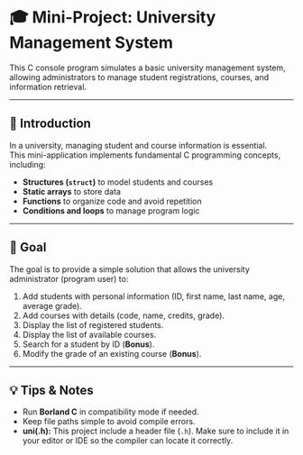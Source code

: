 # 🎓 Mini-Project: University Management System

This C console program simulates a basic university management system, allowing administrators to manage student registrations, courses, and information retrieval.  

---

## 📌 Introduction

In a university, managing student and course information is essential.  
This mini-application implements fundamental C programming concepts, including:

- **Structures (`struct`)** to model students and courses  
- **Static arrays** to store data  
- **Functions** to organize code and avoid repetition  
- **Conditions and loops** to manage program logic  

---

## 🎯 Goal

The goal is to provide a simple solution that allows the university administrator (program user) to:

1. Add students with personal information (ID, first name, last name, age, average grade).  
2. Add courses with details (code, name, credits, grade).  
3. Display the list of registered students.  
4. Display the list of available courses.  
5. Search for a student by ID (**Bonus**).  
6. Modify the grade of an existing course (**Bonus**).

---

## 💡 Tips & Notes  
- Run **Borland C** in compatibility mode if needed.  
- Keep file paths simple to avoid compile errors.  
- **uni(.h):** This project include a header file (`.h`). Make sure to include it in your editor or IDE so the compiler can locate it correctly.

